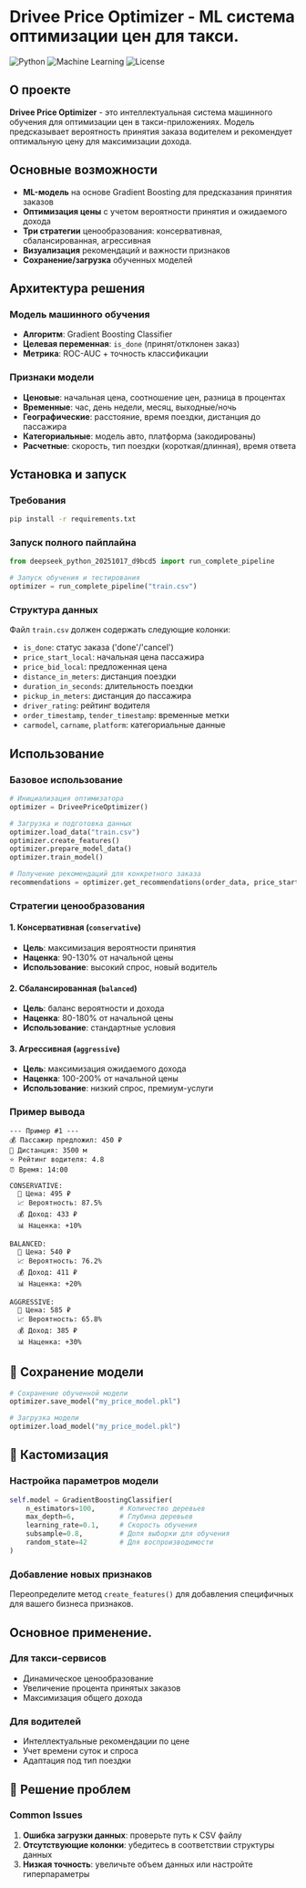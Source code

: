 # Drivee Price Optimizer - ML система оптимизации цен для такси.

![Python](https://img.shields.io/badge/Python-3.7%2B-blue)
![Machine Learning](https://img.shields.io/badge/ML-Gradient%20Boosting-orange)
![License](https://img.shields.io/badge/License-MIT-green)

## О проекте

**Drivee Price Optimizer** - это интеллектуальная система машинного обучения для оптимизации цен в такси-приложениях. Модель предсказывает вероятность принятия заказа водителем и рекомендует оптимальную цену для максимизации дохода.

## Основные возможности

- **ML-модель** на основе Gradient Boosting для предсказания принятия заказов
- **Оптимизация цены** с учетом вероятности принятия и ожидаемого дохода
- **Три стратегии** ценообразования: консервативная, сбалансированная, агрессивная
- **Визуализация** рекомендаций и важности признаков
- **Сохранение/загрузка** обученных моделей

## Архитектура решения
### Модель машинного обучения
- **Алгоритм**: Gradient Boosting Classifier
- **Целевая переменная**: `is_done` (принят/отклонен заказ)
- **Метрика**: ROC-AUC + точность классификации
### Признаки модели
- **Ценовые**: начальная цена, соотношение цен, разница в процентах
- **Временные**: час, день недели, месяц, выходные/ночь
- **Географические**: расстояние, время поездки, дистанция до пассажира
- **Категориальные**: модель авто, платформа (закодированы)
- **Расчетные**: скорость, тип поездки (короткая/длинная), время ответа

## Установка и запуск
### Требования
```bash
pip install -r requirements.txt
```

### Запуск полного пайплайна
```python
from deepseek_python_20251017_d9bcd5 import run_complete_pipeline

# Запуск обучения и тестирования
optimizer = run_complete_pipeline("train.csv")
```
### Структура данных
Файл `train.csv` должен содержать следующие колонки:
- `is_done`: статус заказа ('done'/'cancel')
- `price_start_local`: начальная цена пассажира
- `price_bid_local`: предложенная цена
- `distance_in_meters`: дистанция поездки
- `duration_in_seconds`: длительность поездки
- `pickup_in_meters`: дистанция до пассажира
- `driver_rating`: рейтинг водителя
- `order_timestamp`, `tender_timestamp`: временные метки
- `carmodel`, `carname`, `platform`: категориальные данные

## Использование
### Базовое использование
```python
# Инициализация оптимизатора
optimizer = DriveePriceOptimizer()

# Загрузка и подготовка данных
optimizer.load_data("train.csv")
optimizer.create_features()
optimizer.prepare_model_data()
optimizer.train_model()

# Получение рекомендаций для конкретного заказа
recommendations = optimizer.get_recommendations(order_data, price_start=500)
```

### Стратегии ценообразования
#### 1. Консервативная (`conservative`)
- **Цель**: максимизация вероятности принятия
- **Наценка**: 90-130% от начальной цены
- **Использование**: высокий спрос, новый водитель

#### 2. Сбалансированная (`balanced`) 
- **Цель**: баланс вероятности и дохода
- **Наценка**: 80-180% от начальной цены
- **Использование**: стандартные условия

#### 3. Агрессивная (`aggressive`)
- **Цель**: максимизация ожидаемого дохода
- **Наценка**: 100-200% от начальной цены
- **Использование**: низкий спрос, премиум-услуги

### Пример вывода
```
--- Пример #1 ---
💰 Пассажир предложил: 450 ₽
📏 Дистанция: 3500 м
⭐ Рейтинг водителя: 4.8
⏰ Время: 14:00

CONSERVATIVE:
  🎯 Цена: 495 ₽
  📈 Вероятность: 87.5%
  💰 Доход: 433 ₽
  📊 Наценка: +10%

BALANCED:
  🎯 Цена: 540 ₽
  📈 Вероятность: 76.2%
  💰 Доход: 411 ₽
  📊 Наценка: +20%

AGGRESSIVE:
  🎯 Цена: 585 ₽
  📈 Вероятность: 65.8%
  💰 Доход: 385 ₽
  📊 Наценка: +30%
```

## 💾 Сохранение модели
```python
# Сохранение обученной модели
optimizer.save_model("my_price_model.pkl")

# Загрузка модели
optimizer.load_model("my_price_model.pkl")
```
## 🔧 Кастомизация
### Настройка параметров модели

```python
self.model = GradientBoostingClassifier(
    n_estimators=100,      # Количество деревьев
    max_depth=6,           # Глубина деревьев
    learning_rate=0.1,     # Скорость обучения
    subsample=0.8,         # Доля выборки для обучения
    random_state=42        # Для воспроизводимости
)
```

### Добавление новых признаков
Переопределите метод `create_features()` для добавления специфичных для вашего бизнеса признаков.

## Основное применение.
### Для такси-сервисов
- Динамическое ценообразование
- Увеличение процента принятых заказов
- Максимизация общего дохода

### Для водителей
- Интеллектуальные рекомендации по цене
- Учет времени суток и спроса
- Адаптация под тип поездки

## 🐛 Решение проблем
### Common Issues
1. **Ошибка загрузки данных**: проверьте путь к CSV файлу
2. **Отсутствующие колонки**: убедитесь в соответствии структуры данных
3. **Низкая точность**: увеличьте объем данных или настройте гиперпараметры
